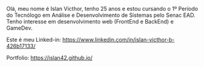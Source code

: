 Olá, meu nome é Islan Victhor, tenho 25 anos e estou cursando o 1º Período do Tecnólogo em Análise e Desenvolvimento de Sistemas pelo Senac EAD. Tenho interesse em desenvolvimento web (FrontEnd e BackEnd) e GameDev.

Este é meu Linked-in: https://www.linkedin.com/in/islan-victhor-b-426b17133/

Portfolio: https://islan42.github.io/
<!---
Islan42/Islan42 is a ✨ special ✨ repository because its `README.md` (this file) appears on your GitHub profile.
You can click the Preview link to take a look at your changes.
--->
